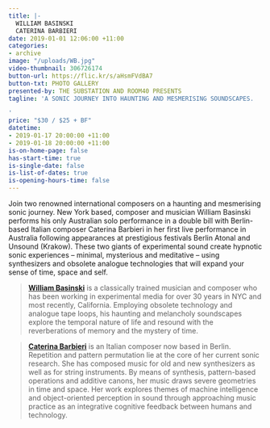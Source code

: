 ```yaml
---
title: |-
  WILLIAM BASINSKI 
  CATERINA BARBIERI
date: 2019-01-01 12:06:00 +11:00
categories:
- archive
image: "/uploads/WB.jpg"
video-thumbnail: 306726174
button-url: https://flic.kr/s/aHsmFVdBA7
button-txt: PHOTO GALLERY
presented-by: THE SUBSTATION AND ROOM40 PRESENTS
tagline: 'A SONIC JOURNEY INTO HAUNTING AND MESMERISING SOUNDSCAPES.

'
price: "$30 / $25 + BF"
datetime:
- 2019-01-17 20:00:00 +11:00
- 2019-01-18 20:00:00 +11:00
is-on-home-page: false
has-start-time: true
is-single-date: false
is-list-of-dates: true
is-opening-hours-time: false
---
```


Join two renowned international composers on a haunting and mesmerising sonic journey. New York based, composer and musician William Basinski performs his only Australian solo performance in a double bill with Berlin-based Italian composer Caterina Barbieri in her first live performance in Australia following appearances at prestigious festivals Berlin Atonal and Unsound (Krakow). These two giants of experimental sound create hypnotic sonic experiences – minimal, mysterious and meditative – using synthesizers and obsolete analogue technologies that will expand your sense of time, space and self.


> **[William Basinski](https://www.youtube.com/watch?v=uzcHdxTj00I)** is a classically trained musician and composer who has been working in experimental media for over 30 years in NYC and most recently, California. Employing obsolete technology and analogue tape loops, his haunting and melancholy soundscapes explore the temporal nature of life and resound with the reverberations of memory and the mystery of time.

> **[Caterina Barbieri](https://www.youtube.com/watch?v=x4aH1HGzCUc)** is an Italian composer now based in Berlin. Repetition and pattern permutation lie at the core of her current sonic research. She has composed music for old and new synthesizers as well as for string instruments. By means of synthesis, pattern-based operations and additive canons, her music draws severe geometries in time and space. Her work explores themes of machine intelligence and object-oriented perception in sound through approaching music practice as an integrative cognitive feedback between humans and technology. 
